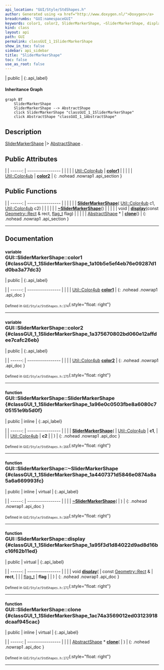 ```yaml
---
api_location: "GUI/Style/StdShapes.h"
author: Generated using <a href="http://www.doxygen.nl/">Doxygen</a>
breadcrumbs: "GUI:namespaceGUI"
keywords: color1, color2, SliderMarkerShape, ~SliderMarkerShape, display, clone
kind: class
layout: api
path: GUI
permalink: classGUI_1_1SliderMarkerShape
show_in_toc: false
sidebar: api_sidebar
title: "SliderMarkerShape"
toc: false
use_as_root: false
---
```


| public |
{:.api_label}

#### Inheritance Graph

```mermaid
graph BT
	SliderMarkerShape
	SliderMarkerShape --> AbstractShape
	click SliderMarkerShape "classGUI_1_1SliderMarkerShape"
	click AbstractShape "classGUI_1_1AbstractShape"
```

## Description

[SliderMarkerShape](classGUI_1_1SliderMarkerShape) |> [AbstractShape](classGUI_1_1AbstractShape) .



## Public Attributes

|
| ------: | ----------------- |
|  | |
| [Util::Color4ub](classUtil_1_1Color4ub) | **[color1](#classGUI_1_1SliderMarkerShape_1a10b5e5ef4eb76e09287d1d0ba3a77dc3)**  |
|  | |
| [Util::Color4ub](classUtil_1_1Color4ub) | **[color2](#classGUI_1_1SliderMarkerShape_1a375670802bd060e12affdee7cafc26eb)**  |
{: .nohead .nowrap1 .api_section }


## Public Functions

|
| ------: | ----------------- |
|  | |
|  | **[SliderMarkerShape](#classGUI_1_1SliderMarkerShape_1a96e0c0503fbe8a6080c705151e9b5d0f)**( [Util::Color4ub](classUtil_1_1Color4ub)  c1,  [Util::Color4ub](classUtil_1_1Color4ub)  c2) |
|  | |
|  | **[~SliderMarkerShape](#classGUI_1_1SliderMarkerShape_1a4407371d5846e0874a8a5a6a669993fc)**() |
|  | |
| void | **[display](#classGUI_1_1SliderMarkerShape_1a95f3d1d84022d9ad8d16bc16f62b11ed)**(const [Geometry::Rect](namespaceGeometry#namespaceGeometry_1acedeea2f6bddd99f077df6f73901a875) & rect,  [flag_t](classGUI_1_1AbstractShape#classGUI_1_1AbstractShape_1a30ae7217ac48efbb16cf6053706fead5)  flag) |
|  | |
| [AbstractShape](classGUI_1_1AbstractShape) * | **[clone](#classGUI_1_1SliderMarkerShape_1ac74a3569012ed03123918dcaaf945cac)**() |
{: .nohead .nowrap1 .api_section }


-------------------------------------------------------------------

## Documentation

### <small>variable</small><br/> GUI::SliderMarkerShape::color1 {#classGUI_1_1SliderMarkerShape_1a10b5e5ef4eb76e09287d1d0ba3a77dc3}

| public |
{:.api_label}

|
| ------: | ----------------- |
|  |
| [Util::Color4ub](classUtil_1_1Color4ub) **[color1](#classGUI_1_1SliderMarkerShape_1a10b5e5ef4eb76e09287d1d0ba3a77dc3)**  |
{: .nohead .nowrap1 .api_doc }





<sub>Defined in `GUI/Style/StdShapes.h:174`</sub>{:style="float: right"}

-------------------------------------------------------------------

### <small>variable</small><br/> GUI::SliderMarkerShape::color2 {#classGUI_1_1SliderMarkerShape_1a375670802bd060e12affdee7cafc26eb}

| public |
{:.api_label}

|
| ------: | ----------------- |
|  |
| [Util::Color4ub](classUtil_1_1Color4ub) **[color2](#classGUI_1_1SliderMarkerShape_1a375670802bd060e12affdee7cafc26eb)**  |
{: .nohead .nowrap1 .api_doc }





<sub>Defined in `GUI/Style/StdShapes.h:175`</sub>{:style="float: right"}

-------------------------------------------------------------------

### <small>function</small><br/> GUI::SliderMarkerShape::SliderMarkerShape {#classGUI_1_1SliderMarkerShape_1a96e0c0503fbe8a6080c705151e9b5d0f}

| public | inline |
{:.api_label}

|
| ------: | ----------------- |
|  |
|  **[SliderMarkerShape](#classGUI_1_1SliderMarkerShape_1a96e0c0503fbe8a6080c705151e9b5d0f)**( |  [Util::Color4ub](classUtil_1_1Color4ub)  | **c1**, |
| |  [Util::Color4ub](classUtil_1_1Color4ub)  | **c2** |
|   ) |
{: .nohead .nowrap1 .api_doc }





<sub>Defined in `GUI/Style/StdShapes.h:166`</sub>{:style="float: right"}

-------------------------------------------------------------------

### <small>function</small><br/> GUI::SliderMarkerShape::~SliderMarkerShape {#classGUI_1_1SliderMarkerShape_1a4407371d5846e0874a8a5a6a669993fc}

| public | inline | virtual |
{:.api_label}

|
| ------: | ----------------- |
|  |
|  **[~SliderMarkerShape](#classGUI_1_1SliderMarkerShape_1a4407371d5846e0874a8a5a6a669993fc)**( |  ) |
{: .nohead .nowrap1 .api_doc }





<sub>Defined in `GUI/Style/StdShapes.h:168`</sub>{:style="float: right"}

-------------------------------------------------------------------

### <small>function</small><br/> GUI::SliderMarkerShape::display {#classGUI_1_1SliderMarkerShape_1a95f3d1d84022d9ad8d16bc16f62b11ed}

| public | virtual |
{:.api_label}

|
| ------: | ----------------- |
|  |
| void **[display](#classGUI_1_1SliderMarkerShape_1a95f3d1d84022d9ad8d16bc16f62b11ed)**( | const [Geometry::Rect](namespaceGeometry#namespaceGeometry_1acedeea2f6bddd99f077df6f73901a875) & | **rect**, |
| |  [flag_t](classGUI_1_1AbstractShape#classGUI_1_1AbstractShape_1a30ae7217ac48efbb16cf6053706fead5)  | **flag** |
|   ) |
{: .nohead .nowrap1 .api_doc }





<sub>Defined in `GUI/Style/StdShapes.h:171`</sub>{:style="float: right"}

-------------------------------------------------------------------

### <small>function</small><br/> GUI::SliderMarkerShape::clone {#classGUI_1_1SliderMarkerShape_1ac74a3569012ed03123918dcaaf945cac}

| public | inline | virtual |
{:.api_label}

|
| ------: | ----------------- |
|  |
| [AbstractShape](classGUI_1_1AbstractShape) * **[clone](#classGUI_1_1SliderMarkerShape_1ac74a3569012ed03123918dcaaf945cac)**( |  ) |
{: .nohead .nowrap1 .api_doc }





<sub>Defined in `GUI/Style/StdShapes.h:172`</sub>{:style="float: right"}

-------------------------------------------------------------------

